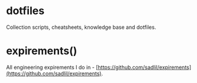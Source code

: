 # dotfiles
Collection scripts, cheatsheets, knowledge base and dotfiles.

# expirements()
All engineering expirements I do in - [https://github.com/sadlil/expirements](https://github.com/sadlil/expirements).
